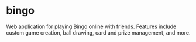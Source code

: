 # bingo
Web application for playing Bingo online with friends. Features include custom game creation, ball drawing, card and prize management, and more.
